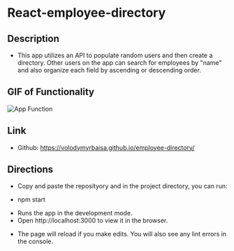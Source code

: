 # React-employee-directory

## Description

-   This app utilizes an API to populate random users and then create a directory. Other users on the app can search for employees by "name" and also organize each field by ascending or descending order.

## GIF of Functionality

![App Function](https://github.com/VolodymyrBaisa/employee-directory/blob/master/assets/React-App.gif)

## Link

-   Github: https://volodymyrbaisa.github.io/employee-directory/

## Directions

-   Copy and paste the reposityory and in the project directory, you can run:

-   npm start

*   Runs the app in the development mode.
*   Open http://localhost:3000 to view it in the browser.

-   The page will reload if you make edits. You will also see any lint errors in the console.
